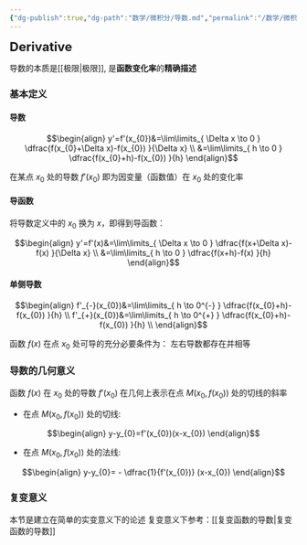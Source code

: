 ```yaml
---
{"dg-publish":true,"dg-path":"数学/微积分/导数.md","permalink":"/数学/微积分/导数/","dgPassFrontmatter":true,"noteIcon":"","created":"2024-05-21T15:20:28.159+08:00","updated":"2024-07-06T00:04:23.587+08:00"}
---
```


<span style="font-size: 22px;"><b>Derivative</b></span>

导数的本质是[[极限\|极限]], 是**函数变化率**的**精确描述**

### 基本定义
#### 导数


$$\begin{align}
y'=f'(x_{0})&=\lim\limits_{ \Delta x \to 0 }  \dfrac{f(x_{0}+\Delta x)-f(x_{0}) }{\Delta x} \\
&=\lim\limits_{ h \to 0 }  \dfrac{f(x_{0}+h)-f(x_{0}) }{h}
\end{align}$$

在某点 $x_{0}$ 处的导数 $f'(x_{0})$ 即为因变量（函数值）在 $x_{0}$ 处的变化率

#### 导函数
将导数定义中的 $x_{0}$ 换为 $x$，即得到导函数：

$$\begin{align}
y'=f'(x)&=\lim\limits_{ \Delta x \to 0 }  \dfrac{f(x+\Delta x)-f(x) }{\Delta x} \\
&=\lim\limits_{ h \to 0 }  \dfrac{f(x+h)-f(x) }{h}
\end{align}$$

#### 单侧导数
$$\begin{align}
f'_{-}(x_{0})&=\lim\limits_{ h \to 0^{-} }  \dfrac{f(x_{0}+h)-f(x_{0}) }{h} \\
f'_{+}(x_{0})&=\lim\limits_{ h \to 0^{+} }  \dfrac{f(x_{0}+h)-f(x_{0}) }{h} \\
\end{align}$$

函数 $f(x)$ 在点 $x_{0}$ 处可导的充分必要条件为：
左右导数都存在并相等


### 导数的几何意义

函数 $f(x)$ 在 $x_{0}$ 处的导数 $f'(x_{0})$ 在几何上表示在点 $M(x_{0},f(x_{0}))$ 处的切线的斜率

- 在点 $M(x_{0},f(x_{0}))$ 处的切线:

$$\begin{align}
y-y_{0}=f'(x_{0})(x-x_{0})
\end{align}$$

- 在点 $M(x_{0},f(x_{0}))$ 处的法线:

$$\begin{align}
y-y_{0}= - \dfrac{1}{f'(x_{0})} (x-x_{0})
\end{align}$$

### 复变意义

本节是建立在简单的实变意义下的论述
复变意义下参考：[[复变函数的导数\|复变函数的导数]]
